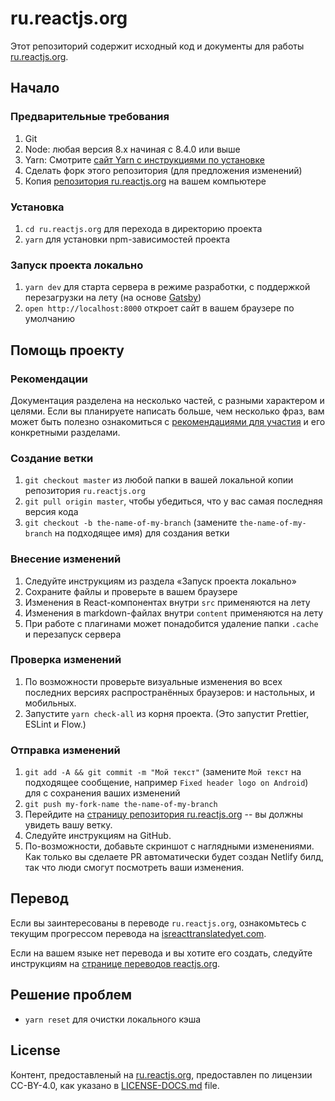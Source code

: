 # ru.reactjs.org

Этот репозиторий содержит исходный код и документы для работы [ru.reactjs.org](https://ru.reactjs.org/).

## Начало

### Предварительные требования

1. Git
1. Node: любая версия 8.x начиная с 8.4.0 или выше
1. Yarn: Смотрите [сайт Yarn с инструкциями по установке](https://yarnpkg.com/lang/en/docs/install/)
1. Сделать форк этого репозитория (для предложения изменений)
1. Копия [репозитория ru.reactjs.org](https://github.com/reactjs/ru.reactjs.org) на вашем компьютере

### Установка

1. `cd ru.reactjs.org` для перехода в директорию проекта
1. `yarn` для установки npm-зависимостей проекта

### Запуск проекта локально

1. `yarn dev` для старта сервера в режиме разработки, с поддержкой перезагрузки на лету (на основе [Gatsby](https://www.gatsbyjs.org))
1. `open http://localhost:8000` откроет сайт в вашем браузере по умолчанию

## Помощь проекту

### Рекомендации

Документация разделена на несколько частей, с разными характером и целями. Если вы планируете написать больше, чем несколько фраз, вам может быть полезно ознакомиться с [рекомендациями для участия](https://github.com/reactjs/ru.reactjs.org/blob/master/CONTRIBUTING.md#guidelines-for-text) и его конкретными разделами.

### Создание ветки

1. `git checkout master` из любой папки в вашей локальной копии репозитория `ru.reactjs.org`
1. `git pull origin master`, чтобы убедиться, что у вас самая последняя версия кода
1. `git checkout -b the-name-of-my-branch` (замените `the-name-of-my-branch` на подходящее имя) для создания ветки

### Внесение изменений

1. Следуйте инструкциям из раздела «Запуск проекта локально»
1. Сохраните файлы и проверьте в вашем браузере
  1. Изменения в React-компонентах внутри `src` применяются на лету
  1. Изменения в markdown-файлах внутри `content` применяются на лету
  1. При работе с плагинами может понадобится удаление папки `.cache` и перезапуск сервера

### Проверка изменений

1. По возможности проверьте визуальные изменения во всех последних версиях распространённых браузеров: и настольных, и мобильных.
1. Запустите `yarn check-all` из корня проекта. (Это запустит Prettier, ESLint и Flow.)


### Отправка изменений

1. `git add -A && git commit -m "Мой текст"` (замените `Мой текст` на подходящее сообщение, например `Fixed header logo on Android`) для c сохранения ваших изменений
1. `git push my-fork-name the-name-of-my-branch`
1. Перейдите на [страницу репозитория ru.reactjs.org](https://github.com/reactjs/ru.reactjs.org) -- вы должны увидеть вашу веткy.
1. Следуйте инструкциям на GitHub.
1. По-возможности, добавьте скриншот с наглядными изменениями. Как только вы сделаете PR автоматически будет создан Netlify билд, так что люди смогут посмотреть ваши изменения.

## Перевод

Если вы заинтересованы в переводе `ru.reactjs.org`, ознакомьтесь с текущим прогрессом перевода на [isreacttranslatedyet.com](https://www.isreacttranslatedyet.com/).

Если на вашем языке нет перевода и вы хотите его создать, следуйте инструкциям на [странице переводов reactjs.org](https://github.com/reactjs/reactjs.org-translation#reactjsorg-translation).

## Решение проблем

- `yarn reset` для очистки локального кэша

## License
Контент, предоставленый на [ru.reactjs.org](https://ru.reactjs.org/), предоставлен по лицензии CC-BY-4.0, как указано в [LICENSE-DOCS.md](https://github.com/open-source-explorer/reactjs.org/blob/master/LICENSE-DOCS.md) file.
